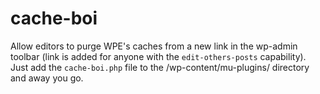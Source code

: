 # cache-boi
Allow editors to purge WPE's caches from a new link in the wp-admin toolbar (link is added for anyone with the `edit-others-posts` capability).
Just add the `cache-boi.php` file to the /wp-content/mu-plugins/ directory and away you go.
